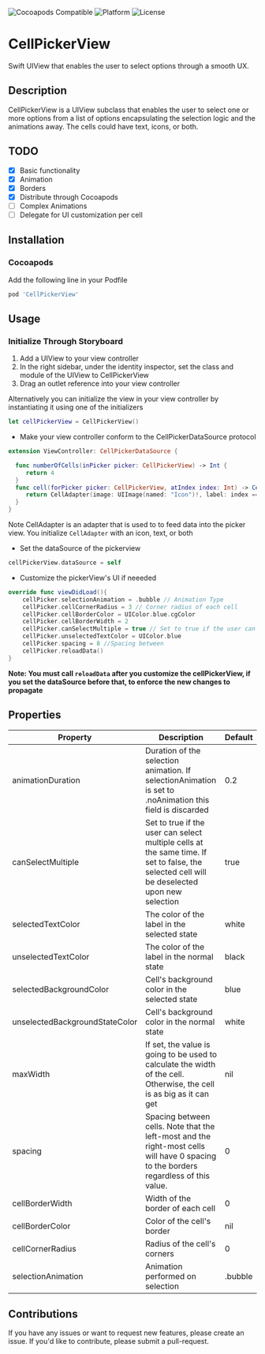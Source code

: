 ![Cocoapods Compatible](https://img.shields.io/cocoapods/v/CellPickerView.svg)
![Platform](https://img.shields.io/cocoapods/p/CellPickerView.svg)
![License](https://img.shields.io/cocoapods/l/CellPickerView.svg)

# CellPickerView
Swift UIView that enables the user to select options through a smooth UX.

## Description
CellPickerView is a UIView subclass that enables the user to select one or more options from a list of options encapsulating the selection logic and the animations away. The cells could have text, icons, or both.

## TODO
- [X] Basic functionality
- [X] Animation
- [X] Borders
- [X] Distribute through Cocoapods
- [ ] Complex Animations
- [ ] Delegate for UI customization per cell

## Installation

### Cocoapods

Add the following line in your Podfile

```ruby
pod 'CellPickerView'
```

## Usage

### Initialize Through Storyboard

1. Add a UIView to your view controller
2. In the right sidebar, under the identity inspector, set the class and module of the UIView to CellPickerView 
3. Drag an outlet reference into your view controller

Alternatively you can initialize the view in your view controller by instantiating it using one of the initializers

```Swift
let cellPickerView = CellPickerView()
```

* Make your view controller conform to the CellPickerDataSource protocol
```Swift
extension ViewController: CellPickerDataSource {

  func numberOfCells(inPicker picker: CellPickerView) -> Int {
     return 4
  }
  func cell(forPicker picker: CellPickerView, atIndex index: Int) -> CellAdapter {
     return CellAdapter(image: UIImage(named: "Icon")!, label: index == 0 ? "Foo")
  }
}
```
Note CellAdapter is an adapter that is used to to feed data into the picker view. You initialize ```CellAdapter``` with an icon, text, or both

* Set the dataSource of the pickerview
```Swift
cellPickerView.dataSource = self
```

* Customize the pickerView's UI if neeeded

```Swift
override func viewDidLoad(){
    cellPicker.selectionAnimation = .bubble // Animation Type
    cellPicker.cellCornerRadius = 3 // Corner radius of each cell
    cellPicker.cellBorderColor = UIColor.blue.cgColor
    cellPicker.cellBorderWidth = 2
    cellPicker.canSelectMultiple = true // Set to true if the user can select multiple cells at the same time. If set to false the user's selection will be deselected upon new selection.
    cellPicker.unselectedTextColor = UIColor.blue
    cellPicker.spacing = 8 //Spacing between 
    cellPicker.reloadData()
}
```
**Note: You must call ```reloadData``` after you customize the cellPickerView, if you set the dataSource before that, to enforce the new changes to propagate**

## Properties

| Property                       | Description                                                                                                                                  | Default |
|--------------------------------|----------------------------------------------------------------------------------------------------------------------------------------------|---------|
| animationDuration              | Duration of the selection animation. If selectionAnimation is set to .noAnimation this field is discarded                                    | 0.2     |
| canSelectMultiple              | Set to true if the user can select multiple cells at the same time. If set to false, the selected cell will be deselected upon new selection | true    |
| selectedTextColor              | The color of the label in the selected state                                                                                                 | white   |
| unselectedTextColor            | The color of the label in the normal state                                                                                                   | black   |
| selectedBackgroundColor        | Cell's background color in the selected state                                                                                                | blue    |
| unselectedBackgroundStateColor | Cell's background color in the normal state                                                                                                  | white   |
| maxWidth                       | If set, the value is going to be used to calculate the width of the cell. Otherwise, the cell is as big as it can get                        | nil     |
| spacing                        | Spacing between cells. Note that the left-most and the right-most cells will have 0 spacing to the borders regardless of this value.         | 0       |
| cellBorderWidth                | Width of the border of each cell                                                                                                             | 0       |
| cellBorderColor                | Color of the cell's border                                                                                                                   | nil     |
| cellCornerRadius               | Radius of the cell's corners                                                                                                                 | 0       |
| selectionAnimation             | Animation performed on selection                                                                                                             | .bubble |

## Contributions
If you have any issues or want to request new features, please create an issue. If you'd like to contribute, please submit a pull-request.
